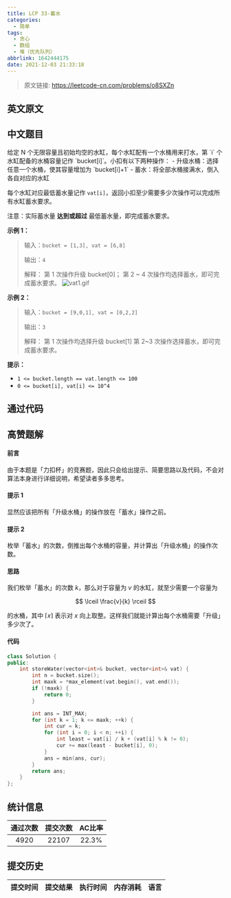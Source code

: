```yaml
---
title: LCP 33-蓄水
categories:
  - 简单
tags:
  - 贪心
  - 数组
  - 堆（优先队列）
abbrlink: 1642444175
date: 2021-12-03 21:33:18
---
```


> 原文链接: https://leetcode-cn.com/problems/o8SXZn


## 英文原文
<div></div>

## 中文题目
<div>给定 N 个无限容量且初始均空的水缸，每个水缸配有一个水桶用来打水，第 `i` 个水缸配备的水桶容量记作 `bucket[i]`。小扣有以下两种操作：
-  升级水桶：选择任意一个水桶，使其容量增加为 `bucket[i]+1`
-  蓄水：将全部水桶接满水，倒入各自对应的水缸

每个水缸对应最低蓄水量记作 `vat[i]`，返回小扣至少需要多少次操作可以完成所有水缸蓄水要求。

注意：实际蓄水量 **达到或超过** 最低蓄水量，即完成蓄水要求。

**示例 1：**
>输入：`bucket = [1,3], vat = [6,8]`
>
>输出：`4`
>
>解释：
>第 1 次操作升级 bucket[0]；
>第 2 ~ 4 次操作均选择蓄水，即可完成蓄水要求。
![vat1.gif](https://pic.leetcode-cn.com/1616122992-RkDxoL-vat1.gif)



**示例 2：**
>输入：`bucket = [9,0,1], vat = [0,2,2]`
>
>输出：`3`
>
>解释：
>第 1 次操作均选择升级 bucket[1]
>第 2~3 次操作选择蓄水，即可完成蓄水要求。

**提示：**
- `1 <= bucket.length == vat.length <= 100`
- `0 <= bucket[i], vat[i] <= 10^4`
</div>

## 通过代码
<RecoDemo>
</RecoDemo>


## 高赞题解
#### 前言

由于本题是「力扣杯」的竞赛题，因此只会给出提示、简要思路以及代码，不会对算法本身进行详细说明，希望读者多多思考。

#### 提示 $1$

显然应该把所有「升级水桶」的操作放在「蓄水」操作之前。

#### 提示 $2$

枚举「蓄水」的次数，倒推出每个水桶的容量，并计算出「升级水桶」的操作次数。

#### 思路

我们枚举「蓄水」的次数 $k$，那么对于容量为 $v$ 的水缸，就至少需要一个容量为

$$
\lceil \frac{v}{k} \rceil
$$

的水桶，其中 $\lceil x \rceil$ 表示对 $x$ 向上取整。这样我们就能计算出每个水桶需要「升级」多少次了。

#### 代码

```C++ [sol1-C++]
class Solution {
public:
    int storeWater(vector<int>& bucket, vector<int>& vat) {
        int n = bucket.size();
        int maxk = *max_element(vat.begin(), vat.end());
        if (!maxk) {
            return 0;
        }

        int ans = INT_MAX;
        for (int k = 1; k <= maxk; ++k) {
            int cur = k;
            for (int i = 0; i < n; ++i) {
                int least = vat[i] / k + (vat[i] % k != 0);
                cur += max(least - bucket[i], 0);
            }
            ans = min(ans, cur);
        }
        return ans;
    }
};
```



## 统计信息
| 通过次数 | 提交次数 | AC比率 |
| :------: | :------: | :------: |
|    4920    |    22107    |   22.3%   |

## 提交历史
| 提交时间 | 提交结果 | 执行时间 |  内存消耗  | 语言 |
| :------: | :------: | :------: | :--------: | :--------: |
